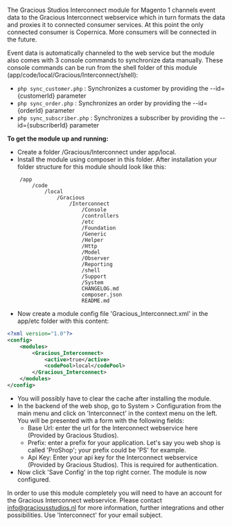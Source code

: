 The Gracious Studios Interconnect module for Magento 1 channels event data to the Gracious Interconnect webservice 
which in turn formats the data and proxies it to connected consumer services. At this point the only connected consumer
is Copernica. More consumers will be connected in the future.

Event data is automatically channeled to the web service but the module also comes with 3 console commands to 
synchronize data manually. These console commands can be run from the shell folder of this module 
(app/code/local/Gracious/Interconnect/shell):
- `php sync_customer.php` :     Synchronizes a customer by providing the --id={customerId} parameter
- `php sync_order.php` :        Synchronizes an order by providing the --id={orderId} parameter
- `php sync_subscriber.php` :   Synchronizes a subscriber by providing the --id={subscriberId} parameter

**To get the module up and running:**
- Create a folder /Gracious/Interconnect under app/local.
- Install the module using composer in this folder. After installation your folder structure for this
module should look like this:
````
    /app
        /code
            /local
                /Gracious
                    /Interconnect
                        /Console
                        /controllers
                        /etc
                        /Foundation
                        /Generic
                        /Helper
                        /Http
                        /Model
                        /Observer
                        /Reporting
                        /shell
                        /Support
                        /System
                        CHANGELOG.md
                        composer.json
                        README.md
````
- Now create a module config file 'Gracious_Interconnect.xml' in the app/etc folder with this content:
```xml
<?xml version="1.0"?>
<config>
    <modules>
        <Gracious_Interconnect>
            <active>true</active>
            <codePool>local</codePool>
        </Gracious_Interconnect>
    </modules>
</config>
```
- You will possibly have to clear the cache after installing the module.
- In the backend of the web shop, go to System > Configuration from the main menu and click on 'Interconnect' in the 
context menu on the left. You will be presented with a form with the following fields:
    - Base Url: enter the url for the Interconnect webservice here (Provided by Gracious Studios).
    - Prefix: enter a prefix for your application. Let's say you web shop is called 'ProShop'; your prefix could be 
    'PS' for example. 
    - Api Key: Enter your api key for the Interconnect webservice (Provided by Gracious Studios). This is required for 
    authentication.
- Now click 'Save Config' in the top right corner. The module is now configured.

In order to use this module completely you will need to have an account for the Gracious Interconnect webservice. 
Please contact info@graciousstudios.nl for more information, further integrations and other possibilities. Use 
'Interconnect' for your email subject.